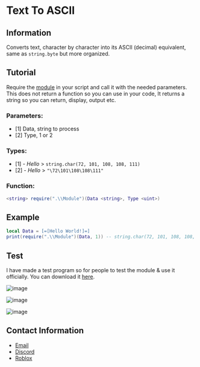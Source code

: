 # Text To ASCII
## Information
Converts text, character by character into its ASCII (decimal) equivalent, same as `string.byte` but more organized.
## Tutorial
Require the [module](https://github.com/Exunys/Text-To-ASCII/blob/main/Module.lua) in your script and call it with the needed parameters. This does not return a function so you can use in your code, It returns a string so you can return, display, output etc.
### Parameters:
- [1] Data, string to process <string>
- [2] Type, 1 or 2 <uint>

### Types:
- [1] - *Hello* > `string.char(72, 101, 108, 108, 111)`
- [2] - *Hello* > `"\72\101\108\108\111"`
  
### Function:
```lua
<string> require(".\\Module")(Data <string>, Type <uint>)
```
## Example
```lua
local Data = [=[Hello World!]=]
print(require(".\\Module")(Data, 1)) -- string.char(72, 101, 108, 108, 111, 32, 87, 111, 114, 108, 100, 33)
```
## Test
I have made a test program so for people to test the module & use it officially. You can download it [here](https://github.com/Exunys/Text-To-ASCII/releases/download/txttoascii/Text.To.ASCII.Converter.rar).
  
![image](https://user-images.githubusercontent.com/76539058/165770381-18a44a29-165f-4276-aee7-6702968ccc70.png)

![image](https://user-images.githubusercontent.com/76539058/165770485-e982800e-08cc-4d0b-b4cc-fee0862fa70e.png)
  
![image](https://user-images.githubusercontent.com/76539058/165770631-cf8b6a84-b4f1-459b-8f44-52d2dc2f05ec.png)

## Contact Information
- [Email](mailto:exunys@gmail.com)
- [Discord](https://discord.com/users/611111398818316309)
- [Roblox](https://www.roblox.com/users/330279990/profile)
